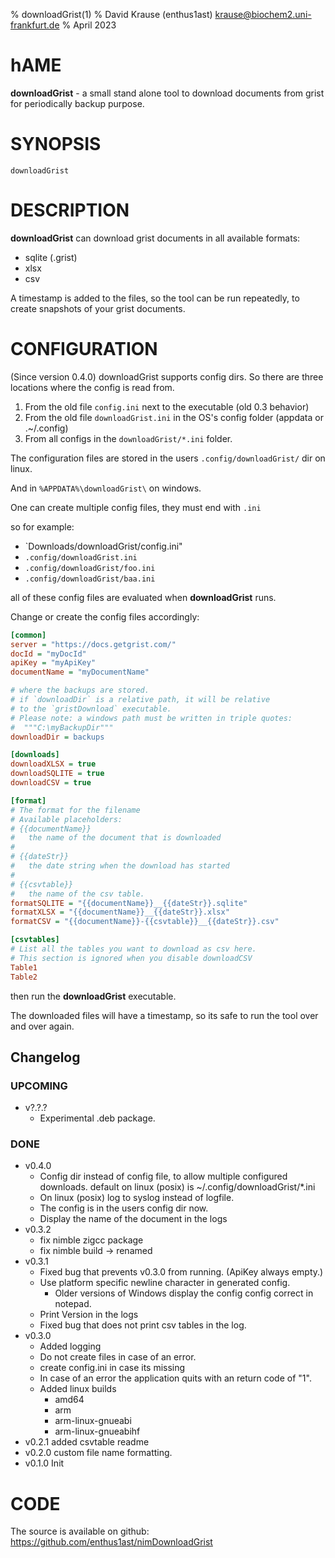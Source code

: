 % downloadGrist(1)
% David Krause (enthus1ast) <krause@biochem2.uni-frankfurt.de>
% April 2023


# hAME

**downloadGrist** - a small stand alone tool to download
documents from grist for periodically backup purpose.

# SYNOPSIS

```
downloadGrist
```


# DESCRIPTION

**downloadGrist** can download grist documents in all available
formats:

- sqlite (.grist)
- xlsx
- csv

A timestamp is added to the files, so the tool can be run repeatedly,
to create snapshots of your grist documents.


# CONFIGURATION

(Since version 0.4.0) downloadGrist supports config dirs.
So there are three locations where the config is read from.

1. From the old file `config.ini` next to the executable (old 0.3 behavior)
2. From the old file `downloadGrist.ini` in the OS's config folder (appdata or .~/.config)
3. From all configs in the `downloadGrist/*.ini`  folder.

The configuration files are stored in the users
`.config/downloadGrist/` dir on linux.

And in `%APPDATA%\downloadGrist\` on windows.

One can create multiple config files, they must end with `.ini`

so for example:

- `Downloads/downloadGrist/config.ini"
- `.config/downloadGrist.ini` 
- `.config/downloadGrist/foo.ini`
- `.config/downloadGrist/baa.ini`

all of these config files are evaluated when **downloadGrist** runs.
 

Change or create the config files accordingly:

```ini
[common]
server = "https://docs.getgrist.com/"
docId = "myDocId"
apiKey = "myApiKey"
documentName = "myDocumentName"

# where the backups are stored.
# if `downloadDir` is a relative path, it will be relative
# to the `gristDownload` executable.
# Please note: a windows path must be written in triple quotes:
#  """C:\myBackupDir"""
downloadDir = backups

[downloads]
downloadXLSX = true
downloadSQLITE = true
downloadCSV = true

[format]
# The format for the filename
# Available placeholders:
# {{documentName}}
#   the name of the document that is downloaded
#
# {{dateStr}}
#   the date string when the download has started
#
# {{csvtable}}
#   the name of the csv table.
formatSQLITE = "{{documentName}}__{{dateStr}}.sqlite"
formatXLSX = "{{documentName}}__{{dateStr}}.xlsx"
formatCSV = "{{documentName}}-{{csvtable}}__{{dateStr}}.csv"

[csvtables]
# List all the tables you want to download as csv here.
# This section is ignored when you disable downloadCSV
Table1
Table2
```


then run the **downloadGrist** executable.

The downloaded files will have a timestamp,
so its safe to run the tool over and over again.


## Changelog


### UPCOMING

- v?.?.?
  - Experimental .deb package.


### DONE
- v0.4.0
  - Config dir instead of config file, to allow multiple
    configured downloads.
    default on linux (posix) is ~/.config/downloadGrist/*.ini
  - On linux (posix) log to syslog instead of logfile.
  - The config is in the users config dir now.
  - Display the name of the document in the logs
- v0.3.2
  - fix nimble zigcc package
  - fix nimble build -> renamed
- v0.3.1
  - Fixed bug that prevents v0.3.0 from running. (ApiKey always empty.)
  - Use platform specific newline character in generated config.
    - Older versions of Windows display the config config correct in notepad.
  - Print Version in the logs
  - Fixed bug that does not print csv tables in the log.
- v0.3.0
  - Added logging
  - Do not create files in case of an error.
  - create config.ini in case its missing
  - In case of an error the application quits with an return code of "1".
  - Added linux builds
    - amd64
    - arm
    - arm-linux-gnueabi
    - arm-linux-gnueabihf
- v0.2.1 added csvtable readme
- v0.2.0 custom file name formatting.
- v0.1.0 Init


# CODE 

The source is available on github: https://github.com/enthus1ast/nimDownloadGrist
